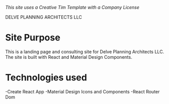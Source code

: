 *This site uses a Creative Tim Template with a Company License*

DELVE PLANNING ARCHITECTS LLC

# Site Purpose
This is a landing page and consulting site for Delve Planning Architects LLC. The site is built with React and Material Design Components.

# Technologies used

-Create React App
-Material Design Icons and Components
-React Router Dom

